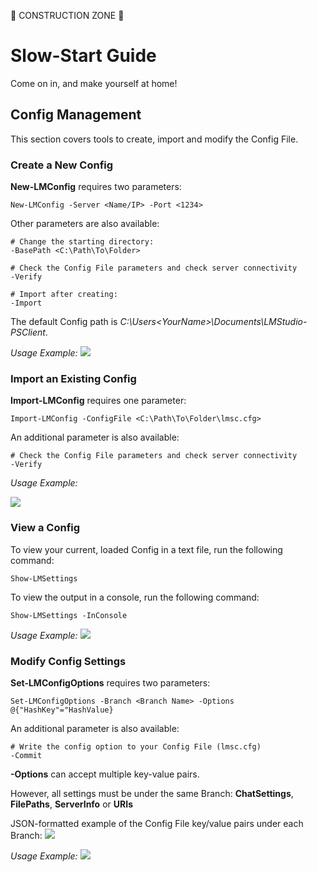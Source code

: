 
🚧 CONSTRUCTION ZONE 🚧

# Slow-Start Guide
Come on in, and make yourself at home!

## Config Management
This section covers tools to create, import and modify the Config File.

### Create a New Config

**New-LMConfig** requires two parameters:
```
New-LMConfig -Server <Name/IP> -Port <1234>
```

Other parameters are also available:
```
# Change the starting directory:
-BasePath <C:\Path\To\Folder> 

# Check the Config File parameters and check server connectivity
-Verify

# Import after creating:
-Import
```

The default Config path is *C:\Users\<YourName>\Documents\LMStudio-PSClient*.

*Usage Example:*
![](/images/new-lmconfig-example.png)

### Import an Existing Config

**Import-LMConfig** requires one parameter:
```
Import-LMConfig -ConfigFile <C:\Path\To\Folder\lmsc.cfg>

```

An additional parameter is also available:
```
# Check the Config File parameters and check server connectivity
-Verify
```

*Usage Example:*

![](/images/import-lmconfig-example.png)

### View a Config

To view your current, loaded Config in a text file, run the following command:
```
Show-LMSettings
```
To view the output in a console, run the following command:
```
Show-LMSettings -InConsole
```

*Usage Example:*
![](/images/show-lm-settings-example.png)

### Modify Config Settings

**Set-LMConfigOptions** requires two parameters:
```
Set-LMConfigOptions -Branch <Branch Name> -Options @{"HashKey"="HashValue}
```

An additional parameter is also available:
```
# Write the config option to your Config File (lmsc.cfg)
-Commit
```

**-Options** can accept multiple key-value pairs. 

However, all settings must be under the same Branch: **ChatSettings**, **FilePaths**, **ServerInfo** or **URIs**

JSON-formatted example of the Config File key/value pairs under each Branch:
![](/images/lmsc-cfg-example.png)

*Usage Example:*
![](/images/set-lmconfigoptions-example.png)




